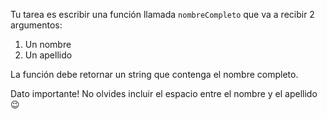 Tu tarea es escribir una función llamada `nombreCompleto` que va a recibir 2 argumentos:

1. Un nombre
2. Un apellido

La función debe retornar un string que contenga el nombre completo.

Dato importante! No olvides incluir el espacio entre el nombre y el apellido :wink: